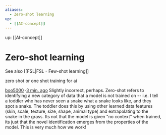 ```yaml
---
aliases:
  - Zero-shot learning
up:
  - [[AI-concept]]
---
```

up:  [[AI-concept]]
# Zero-shot learning
See also [[FSL|FSL - Few-shot learning]]


zero shot or one shot training for ai

[boo5000](https://www.reddit.com/user/boo5000/)    ·[3 min. ago](https://www.reddit.com/r/Futurology/comments/15rz41f/comment/jwcvcp9/?utm_source=reddit&utm_medium=web2x&context=3)
Slightly incorrect, perhaps. Zero-shot refers to identifying a new category of data that a model is not trained on -- i.e. I tell a toddler who has never seen a snake what a snake looks like, and they spot a snake. The toddler does this by using other learned data features (skin, scale, texture, size, shape, animal type) and extrapolating to the snake in the grass. Its not that the model is given "no context" when trained, its just that the novel identification emerges from the properties of the model. This is very much how we work!
